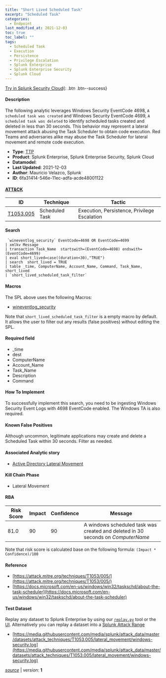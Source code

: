 ```yaml
---
title: "Short Lived Scheduled Task"
excerpt: "Scheduled Task"
categories:
  - Endpoint
last_modified_at: 2021-12-03
toc: true
toc_label: ""
tags:
  - Scheduled Task
  - Execution
  - Persistence
  - Privilege Escalation
  - Splunk Enterprise
  - Splunk Enterprise Security
  - Splunk Cloud
---
```




[Try in Splunk Security Cloud](https://www.splunk.com/en_us/cyber-security.html){: .btn .btn--success}

#### Description

The following analytic leverages Windows Security EventCode 4698, `A scheduled task was created` and Windows Security EventCode 4699, `A scheduled task was deleted` to identify scheduled tasks created and deleted in less than 30 seconds. This behavior may represent a lateral movement attack abusing the Task Scheduler to obtain code execution. Red Teams and adversaries alike may abuse the Task Scheduler for lateral movement and remote code execution.

- **Type**: [TTP](https://github.com/splunk/security_content/wiki/Detection-Analytic-Types)
- **Product**: Splunk Enterprise, Splunk Enterprise Security, Splunk Cloud
- **Datamodel**: 
- **Last Updated**: 2021-12-03
- **Author**: Mauricio Velazco, Splunk
- **ID**: 6fa31414-546e-11ec-adfa-acde48001122


#### [ATT&CK](https://attack.mitre.org/)

| ID             | Technique        |  Tactic             |
| -------------- | ---------------- |-------------------- |
| [T1053.005](https://attack.mitre.org/techniques/T1053/005/) | Scheduled Task | Execution, Persistence, Privilege Escalation |

#### Search

```
 `wineventlog_security` EventCode=4698 OR EventCode=4699 
| xmlkv Message 
| transaction Task_Name  startswith=(EventCode=4698) endswith=(EventCode=4699) 
| eval short_lived=case((duration<30),"TRUE") 
| search  short_lived = TRUE 
| table _time, ComputerName, Account_Name, Command, Task_Name, short_lived 
| `short_lived_scheduled_task_filter` 
```

#### Macros
The SPL above uses the following Macros:
* [wineventlog_security](https://github.com/splunk/security_content/blob/develop/macros/wineventlog_security.yml)

Note that `short_lived_scheduled_task_filter` is a empty macro by default. It allows the user to filter out any results (false positives) without editing the SPL.

#### Required field
* _time
* dest
* ComputerName
* Account_Name
* Task_Name
* Description
* Command


#### How To Implement
To successfully implement this search, you need to be ingesting Windows Security Event Logs with 4698 EventCode enabled. The Windows TA is also required.

#### Known False Positives
Although uncommon, legitimate applications may create and delete a Scheduled Task within 30 seconds. Filter as needed.

#### Associated Analytic story
* [Active Directory Lateral Movement](/stories/active_directory_lateral_movement)


#### Kill Chain Phase
* Lateral Movement



#### RBA

| Risk Score  | Impact      | Confidence   | Message      |
| ----------- | ----------- |--------------|--------------|
| 81.0 | 90 | 90 | A windows scheduled task was created and deleted in 30 seconds on $ComputerName$ |


Note that risk score is calculated base on the following formula: `(Impact * Confidence)/100`



#### Reference

* [https://attack.mitre.org/techniques/T1053/005/](https://attack.mitre.org/techniques/T1053/005/)
* [https://docs.microsoft.com/en-us/windows/win32/taskschd/about-the-task-scheduler](https://docs.microsoft.com/en-us/windows/win32/taskschd/about-the-task-scheduler)



#### Test Dataset
Replay any dataset to Splunk Enterprise by using our [`replay.py`](https://github.com/splunk/attack_data#using-replaypy) tool or the [UI](https://github.com/splunk/attack_data#using-ui).
Alternatively you can replay a dataset into a [Splunk Attack Range](https://github.com/splunk/attack_range#replay-dumps-into-attack-range-splunk-server)

* [https://media.githubusercontent.com/media/splunk/attack_data/master/datasets/attack_techniques/T1053.005/lateral_movement/windows-security.log](https://media.githubusercontent.com/media/splunk/attack_data/master/datasets/attack_techniques/T1053.005/lateral_movement/windows-security.log)



[*source*](https://github.com/splunk/security_content/tree/develop/detections/endpoint/short_lived_scheduled_task.yml) \| *version*: **1**